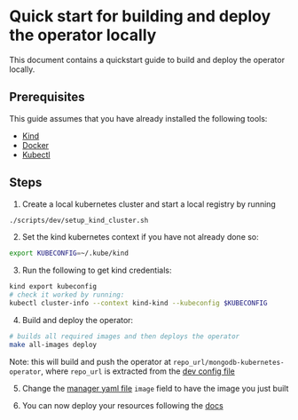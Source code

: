 # Quick start for building and deploy the operator locally

This document contains a quickstart guide to build and deploy the operator locally.


## Prerequisites
This guide assumes that you have already installed the following tools:

* [Kind](https://kind.sigs.k8s.io/)
* [Docker](https://www.docker.com/)
* [Kubectl](https://kubernetes.io/docs/tasks/tools/install-kubectl/)


## Steps

1. Create a local kubernetes cluster and start a local registry by running

```sh
./scripts/dev/setup_kind_cluster.sh
```

2. Set the kind kubernetes context if you have not already done so:
```bash
export KUBECONFIG=~/.kube/kind
```

3. Run the following to get kind credentials:

```sh
kind export kubeconfig
# check it worked by running:
kubectl cluster-info --context kind-kind --kubeconfig $KUBECONFIG
```

4. Build and deploy the operator:

```sh
# builds all required images and then deploys the operator
make all-images deploy
```


Note: this will build and push the operator at `repo_url/mongodb-kubernetes-operator`, where `repo_url` is extracted from the [dev config file](./contributing.md#developing-locally)

5. Change the [manager yaml file](../../config/manager/manager.yaml) `image` field to have the image you just built

6. You can now deploy your resources following the [docs](../docs/README.md)

